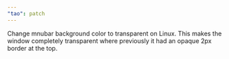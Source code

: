 ```yaml
---
"tao": patch
---
```


Change mnubar background color to transparent on Linux. This makes the window completely transparent where previously it had an opaque 2px border at the top.
